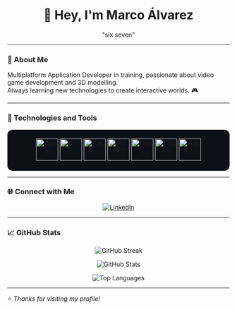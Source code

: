 <h1 align="center">👋 Hey, I'm Marco Álvarez</h1>

<p align="center">"six seven"</p>

---

### 🧭 About Me  
Multiplatform Application Developer in training, passionate about video game development and 3D modelling.  
Always learning new technologies to create interactive worlds. 🎮  

---

### 🧰 Technologies and Tools  

<p align="center" style="background-color:#0d1117; padding:20px; border-radius:12px;">
  <img src="https://raw.githubusercontent.com/MarikIshtar007/MarikIshtar007/main/icons/java-white.svg" alt="Java" width="50" height="50" />
  <img src="https://raw.githubusercontent.com/MarikIshtar007/MarikIshtar007/main/icons/cplusplus-white.svg" alt="C++" width="50" height="50" />
  <img src="https://raw.githubusercontent.com/MarikIshtar007/MarikIshtar007/main/icons/csharp-white.svg" alt="C#" width="50" height="50" />
  <img src="https://raw.githubusercontent.com/MarikIshtar007/MarikIshtar007/main/icons/html5-white.svg" alt="HTML5" width="50" height="50" />
  <img src="https://raw.githubusercontent.com/MarikIshtar007/MarikIshtar007/main/icons/css3-white.svg" alt="CSS3" width="50" height="50" />
  <img src="https://raw.githubusercontent.com/MarikIshtar007/MarikIshtar007/main/icons/blender-white.svg" alt="Blender" width="50" height="50" />
  <img src="https://raw.githubusercontent.com/MarikIshtar007/MarikIshtar007/main/icons/unity-white.svg" alt="Unity" width="50" height="50" />
</p>

---

### 🌐 Connect with Me  

<p align="center">
  <a href="https://www.linkedin.com/in/marco-alvarez-armijo" target="_blank">
    <img src="https://img.shields.io/badge/LinkedIn-Marco%20Álvarez-blue?style=for-the-badge&logo=linkedin&logoColor=white" alt="LinkedIn"/>
  </a>
</p>

---

### 📈 GitHub Stats  

<p align="center">
  <img src="https://github-readme-streak-stats.herokuapp.com?user=Maliketh4bc&theme=tokyonight&date_format=j%20M%5B%20Y%5D" alt="GitHub Streak"/>
</p>

<p align="center">
  <img src="https://github-readme-stats.vercel.app/api?username=Maliketh4bc&theme=tokyonight&show_icons=true&hide_border=true&count_private=false" alt="GitHub Stats"/>
</p>

<p align="center">
  <img src="https://github-readme-stats.vercel.app/api/top-langs/?username=Maliketh4bc&theme=tokyonight&show_icons=true&hide_border=true&layout=compact" alt="Top Languages"/>
</p>

---

⭐ *Thanks for visiting my profile!*


<!--
**Maliketh4bc/Maliketh4bc** is a ✨ _special_ ✨ repository because its `README.md` (this file) appears on your GitHub profile.

Here are some ideas to get you started:

- 🔭 I’m currently working on ...
- 🌱 I’m currently learning ...
- 👯 I’m looking to collaborate on ...
- 🤔 I’m looking for help with ...
- 💬 Ask me about ...
- 📫 How to reach me: ...
- 😄 Pronouns: ...
- ⚡ Fun fact: ...
-->
